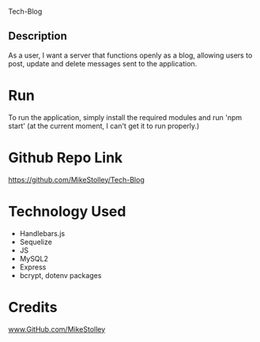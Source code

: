 Tech-Blog

## Description
As a user, I want a server that functions openly as a blog, allowing users to post, update and delete messages sent to the application.

# Run
To run the application, simply install the required modules and run 'npm start' (at the current moment, I can't get it to run properly.)

# Github Repo Link
https://github.com/MikeStolley/Tech-Blog

# Technology Used

* Handlebars.js
* Sequelize
* JS
* MySQL2
* Express
* bcrypt, dotenv packages

# Credits
www.GitHub.com/MikeStolley
